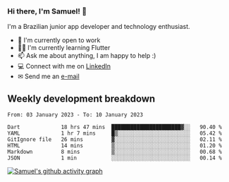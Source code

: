 ### Hi there, I'm Samuel! 👋

I'm a Brazilian junior app developer and technology enthusiast.

- 🏢 I'm currently open to work
- 👨‍💻 I'm currently learning Flutter
- 📫 Ask me about anything, I am happy to help :)
- 💻 Connect with me on [LinkedIn](https://www.linkedin.com/in/samuel-s-marques/)
- ✉ Send me an [e-mail](mailto:samuel.s.marques@protonmail.com)

## Weekly development breakdown
<!--START_SECTION:waka-->

```text
From: 03 January 2023 - To: 10 January 2023

Dart             18 hrs 47 mins  ██████████████████████▓░░   90.40 %
YAML             1 hr 7 mins     █▒░░░░░░░░░░░░░░░░░░░░░░░   05.42 %
GitIgnore file   26 mins         ▓░░░░░░░░░░░░░░░░░░░░░░░░   02.11 %
HTML             14 mins         ▒░░░░░░░░░░░░░░░░░░░░░░░░   01.20 %
Markdown         8 mins          ▒░░░░░░░░░░░░░░░░░░░░░░░░   00.68 %
JSON             1 min           ░░░░░░░░░░░░░░░░░░░░░░░░░   00.14 %
```

<!--END_SECTION:waka-->

[![Samuel's github activity graph](https://activity-graph.herokuapp.com/graph?username=samuel-s-marques&theme=react-dark)](https://github.com/samuel-s-marques)
